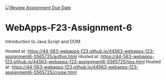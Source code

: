 [![Review Assignment Due Date](https://classroom.github.com/assets/deadline-readme-button-24ddc0f5d75046c5622901739e7c5dd533143b0c8e959d652212380cedb1ea36.svg)](https://classroom.github.com/a/b9NC0g7h)
# WebApps-F23-Assignment-6
Introduction to Java Script and DOM

Hosted at :https://44-563-webapps-f23.github.io/44563-webapps-f23-assignment6-S565725/author.html
Hosted at :https://44-563-webapps-f23.github.io/44563-webapps-f23-assignment6-S565725/tips.html
Hosted at: https://44-563-webapps-f23.github.io/44563-webapps-f23-assignment6-S565725/cruise.html


